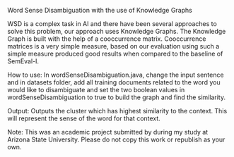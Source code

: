 Word Sense Disambiguation with the use of Knowledge Graphs

WSD is a complex task in AI and there have been several approaches to solve this problem, our approach uses Knowledge Graphs. The Knowledge Graph is built with the help of a cooccurrence matrix. Cooccurrence matrices is a very simple measure, based on our evaluation using such a simple measure produced good results when compared to the baseline of SemEval-I. 

How to use:
In wordSenseDisambiguation.java, change the input sentence and in datasets folder, add all training documents related to the word you would like to disambiguate and set the two boolean values in wordSenseDisambiguation to true to build the graph and find the similarity.

Output:
Outputs the cluster which has highest similarity to the context. This will represent the sense of the word for that context.

Note:
This was an academic project submitted by during my study at Arizona State University. Please do not copy this work or republish as your own.

